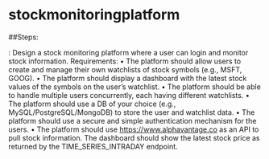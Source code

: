 # stockmonitoringplatform
##Steps: 

: Design a stock monitoring platform where a user can login and monitor stock information.
Requirements:
• The platform should allow users to create and manage their own watchlists of stock symbols 
(e.g., MSFT, GOOG).
• The platform should display a dashboard with the latest stock values of the symbols on the 
user’s watchlist.
• The platform should be able to handle multiple users concurrently, each having different 
watchlists.
• The platform should use a DB of your choice (e.g., MySQL/PostgreSQL/MongoDB) to store the 
user and watchlist data.
• The platform should use a secure and simple authentication mechanism for the users.
• The platform should use https://www.alphavantage.co as an API to pull stock information. The 
dashboard should show the latest stock price as returned by the TIME_SERIES_INTRADAY 
endpoint.